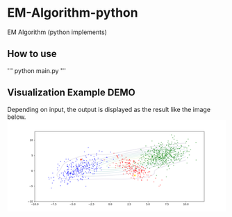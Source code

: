 # EM-Algorithm-python

EM Algorithm (python implements)

## How to use

'''
python main.py
'''

## Visualization Example DEMO

Depending on input, the output is displayed as the result like the image below.
![result](https://github.com/s0t00524/EM-Algorithm-python/blob/master/gmm_em.gif)
